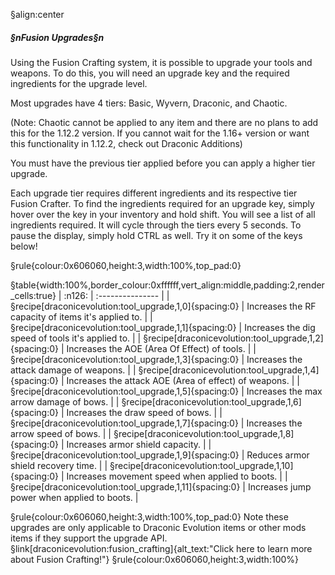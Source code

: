 §align:center
##### §nFusion Upgrades§n

Using the Fusion Crafting system, it is possible to upgrade your tools and weapons.
To do this, you will need an upgrade key and the required ingredients for the upgrade level.

Most upgrades have 4 tiers: Basic, Wyvern, Draconic, and Chaotic.

(Note: Chaotic cannot be applied to any item and there are no plans to add this for the 1.12.2 version. If you cannot wait for the 1.16+ version or want this functionality in 1.12.2, check out Draconic Additions)

You must have the previous tier applied before you can apply a higher tier upgrade.

Each upgrade tier requires different ingredients and its respective tier Fusion Crafter.
To find the ingredients required for an upgrade key, simply hover over the key in your inventory and hold shift.
You will see a list of all ingredients required. It will cycle through the tiers every 5 seconds.
To pause the display, simply hold CTRL as well. Try it on some of the keys below! 

§rule{colour:0x606060,height:3,width:100%,top_pad:0}

§table{width:100%,border_colour:0xffffff,vert_align:middle,padding:2,render_cells:true}
| :n126: | :--------------- |
| §recipe[draconicevolution:tool_upgrade,1,0]{spacing:0} | Increases the RF capacity of items it's applied to. |
| §recipe[draconicevolution:tool_upgrade,1,1]{spacing:0} | Increases the dig speed of tools it's applied to. |
| §recipe[draconicevolution:tool_upgrade,1,2]{spacing:0} | Increases the AOE (Area Of Effect) of tools. |
| §recipe[draconicevolution:tool_upgrade,1,3]{spacing:0} | Increases the attack damage of weapons. |
| §recipe[draconicevolution:tool_upgrade,1,4]{spacing:0} | Increases the attack AOE (Area of effect) of weapons. |
| §recipe[draconicevolution:tool_upgrade,1,5]{spacing:0} | Increases the max arrow damage of bows. |
| §recipe[draconicevolution:tool_upgrade,1,6]{spacing:0} | Increases the draw speed of bows. |
| §recipe[draconicevolution:tool_upgrade,1,7]{spacing:0} | Increases the arrow speed of bows. |
| §recipe[draconicevolution:tool_upgrade,1,8]{spacing:0} | Increases armor shield capacity. |
| §recipe[draconicevolution:tool_upgrade,1,9]{spacing:0} | Reduces armor shield recovery time. |
| §recipe[draconicevolution:tool_upgrade,1,10]{spacing:0} | Increases movement speed when applied to boots. |
| §recipe[draconicevolution:tool_upgrade,1,11]{spacing:0} | Increases jump power when applied to boots. |

§rule{colour:0x606060,height:3,width:100%,top_pad:0}
Note these upgrades are only applicable to Draconic Evolution items or other mods items if they support the upgrade API.
§link[draconicevolution:fusion_crafting]{alt_text:"Click here to learn more about Fusion Crafting!"}
§rule{colour:0x606060,height:3,width:100%}
